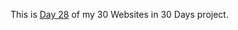 This is <a href="https://cwang1996.github.io/Bootstrap/">Day 28</a> of my 30 Websites in 30 Days project.
